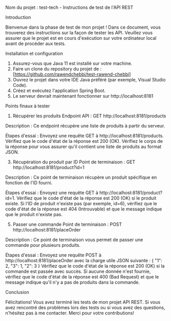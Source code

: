 Nom du projet : test-tech  -  Instructions de test de l'API REST


Introduction

Bienvenue dans la phase de test de mon projet ! Dans ce document, vous trouverez des instructions sur la façon de tester les API. 
Veuillez vous assurer que le projet est en cours d'exécution sur votre ordinateur local avant de procéder aux tests.


Installation et configuration
1. Assurez-vous que Java 11 est installé sur votre machine.
2. Faire un clone du repository du projet de : [https://github.com/rawendchebbi/test-rawend-chebbi]
3. Ouvrez le projet dans votre IDE Java préféré (par exemple, Visual Studio Code).
4. Créez et exécutez l'application Spring Boot.
5. Le serveur devrait maintenant fonctionner sur http://localhost:8181 


Points finaux à tester
1. Récupérer les produits
Endpoint API : GET http://localhost:8181/products


Description :
Ce endpoint récupère une liste de produits à partir du serveur.


Étapes d'essai :
Envoyez une requête GET à http://localhost:8181/products.
Vérifiez que le code d'état de la réponse est 200 (OK).
Vérifiez le corps de la réponse pour vous assurer qu'il contient une liste de produits au format JSON.


3. Récupération du produit par ID
Point de terminaison : GET http://localhost:8181/product?id=1


Description :
Ce point de terminaison récupère un produit spécifique en fonction de l'ID fourni.


Étapes d'essai :
Envoyez une requête GET à http://localhost:8181/product?id=1.
Vérifiez que le code d'état de la réponse est 200 (OK) si le produit existe.
Si l'ID de produit n'existe pas (par exemple, id=6), vérifiez que le code d'état de la réponse est 404 (Introuvable) et que le message indique que le produit n'existe pas.


5. Passer une commande
Point de terminaison : POST http://localhost:8181/placeOrder


Description :
Ce point de terminaison vous permet de passer une commande pour plusieurs produits.


Étapes d'essai :
Envoyez une requête POST à http://localhost:8181/placeOrder avec la charge utile JSON suivante :
{
    "1": 2,
    "3": 1,
    "2": 3
}
Vérifiez que le code d'état de la réponse est 200 (OK) si la commande est passée avec succès.
Si aucune donnée n'est fournie, vérifiez que le code d'état de la réponse est 400 (Bad Request) et que le message indique qu'il n'y a pas de produits dans la commande.


Conclusion

Félicitations! Vous avez terminé les tests de mon projet API REST. Si vous avez rencontré des problèmes lors des tests ou si vous avez des questions, n'hésitez pas à me contacter. Merci pour votre contributions!
